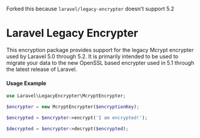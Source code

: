 Forked this because `laravel/legacy-encrypter` doesn't support 5.2

# Laravel Legacy Encrypter

This encryption package provides support for the legacy Mcrypt encrypter used by Laravel 5.0 through 5.2. It is primarily intended to be used to migrate your data to the new OpenSSL based encrypter used in 5.1 through the latest release of Laravel.

#### Usage Example

```php
use Laravel\LegacyEncrypter\McryptEncrypter;

$encrypter = new McryptEncrypter($encryptionKey);

$encrypted = $encrypter->encrypt('I am encrypted!');

$decrypted = $encrypter->decrypt($encrypted);
```

